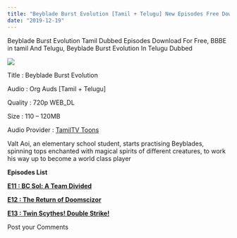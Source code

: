 ```yaml
---
title: "Beyblade Burst Evolution [Tamil + Telugu] New Episodes Free Download"
date: "2019-12-19"
---
```


Beyblade Burst Evolution Tamil Dubbed Episodes Download For Free, BBBE in tamil And Telugu, Beyblade Burst Evolution In Telugu Dubbed

[![](https://1.bp.blogspot.com/-KDgoVemLcxA/XfrhAStdtEI/AAAAAAAACO4/Zov_NbdJkr41Pe43phI9StTYR1HWgewhACLcBGAsYHQ/s320/Screenshot_2019-12-19-08-00-39.jpg)](https://1.bp.blogspot.com/-KDgoVemLcxA/XfrhAStdtEI/AAAAAAAACO4/Zov_NbdJkr41Pe43phI9StTYR1HWgewhACLcBGAsYHQ/s1600/Screenshot_2019-12-19-08-00-39.jpg)

Title : Beyblade Burst Evolution

Audio : Org Auds \[Tamil + Telugu\]

Quality : 720p WEB\_DL

Size : 110 – 120MB

Audio Provider : [TamilTV Toons](https://toonsouthindia.xyz/my-profile/?uid=66)

Valt Aoi, an elementary school student, starts practising Beyblades, spinning tops enchanted with magical spirits of different creatures, to work his way up to become a world class player

**Episodes List**

**[E11 : BC Sol: A Team Divided](https://drive.google.com/file/d/1lZSAepkfnEcZ4zWzeUgD2cD1pBmx6S9Z/view?usp=drivesdk)**

**[E12 : The Return of Doomscizor](https://drive.google.com/file/d/15hBprIWRv-tC-IvaMX1Cc47emJP043Wj/view?usp=drivesdk)**

**[E13 : Twin Scythes! Double Strike!](https://drive.google.com/file/d/16ZTd-r0poBA9TIZKP8Ga3adKbTK4iwWL/view?usp=drivesdk)**

Post your Comments
